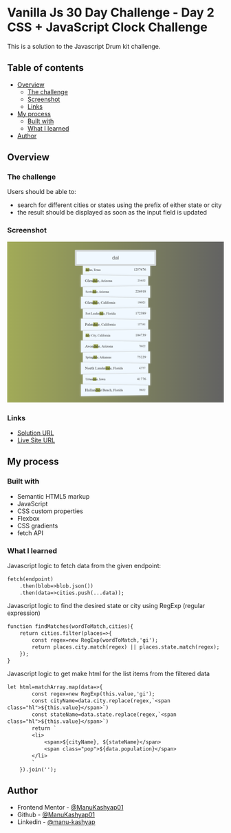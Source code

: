 # Vanilla Js 30 Day Challenge - Day 2 CSS + JavaScript Clock Challenge

This is a solution to the Javascript Drum kit challenge.

## Table of contents

- [Overview](#overview)
  - [The challenge](#the-challenge)
  - [Screenshot](#screenshot)
  - [Links](#links)
- [My process](#my-process)
  - [Built with](#built-with)
  - [What I learned](#what-i-learned)
- [Author](#author)

## Overview

### The challenge

Users should be able to:

- search for different cities or states using the prefix of either state or city
- the result should be displayed as soon as the input field is updated

### Screenshot

![](./screenshot.png)

### Links

- [Solution URL](https://github.com/ManuKashyap01/Vanilla-JS-30-Day-Challenge)
- [Live Site URL](https://day-6-ajax-type-ahead.netlify.app/)

## My process

### Built with

- Semantic HTML5 markup
- JavaScript
- CSS custom properties
- Flexbox
- CSS gradients
- fetch API


### What I learned

Javascript logic to fetch data from the given endpoint:

```
fetch(endpoint)
    .then(blob=>blob.json())
    .then(data=>cities.push(...data));
```

Javascript logic to find the desired state or city using RegExp (regular expression)
```
function findMatches(wordToMatch,cities){
    return cities.filter(places=>{
        const regex=new RegExp(wordToMatch,'gi');
        return places.city.match(regex) || places.state.match(regex);
    });
}
```

Javascript logic to get make html for the list items from the filtered data
```
let html=matchArray.map(data=>{
        const regex=new RegExp(this.value,'gi');
        const cityName=data.city.replace(regex,`<span class="hl">${this.value}</span>`)
        const stateName=data.state.replace(regex,`<span class="hl">${this.value}</span>`)
        return `
        <li>
            <span>${cityName}, ${stateName}</span>
            <span class="pop">${data.population}</span>
        </li>
        `
    }).join('');
```
## Author

- Frontend Mentor - [@ManuKashyap01](https://www.frontendmentor.io/profile/ManuKashyap01)
- Github - [@ManuKashyap01](https://github.com/ManuKashyap01)
- Linkedin - [@manu-kashyap](https://www.linkedin.com/in/manu-kashyap/)

